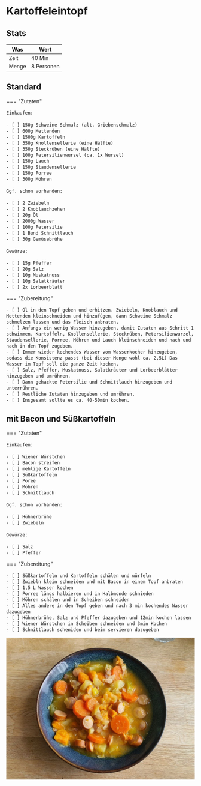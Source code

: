 # Kartoffeleintopf

## Stats

| Was   | Wert        |
|-------|-------------|
| Zeit  | 40 Min      |
| Menge | 8 Personen |

## Standard

=== "Zutaten"

    Einkaufen:

    - [ ] 150g Schweine Schmalz (alt. Griebenschmalz)
    - [ ] 600g Mettenden
    - [ ] 1500g Kartoffeln
    - [ ] 350g Knollensellerie (eine Hälfte)
    - [ ] 350g Steckrüben (eine Hälfte)
    - [ ] 100g Petersilienwurzel (ca. 1x Wurzel)
    - [ ] 150g Lauch
    - [ ] 150g Staudensellerie
    - [ ] 150g Porree
    - [ ] 300g Möhren

    Ggf. schon vorhanden:

    - [ ] 2 Zwiebeln
    - [ ] 2 Knoblauchzehen
    - [ ] 20g Öl
    - [ ] 2000g Wasser
    - [ ] 100g Petersilie
    - [ ] 1 Bund Schnittlauch
    - [ ] 30g Gemüsebrühe

    Gewürze:
    
    - [ ] 15g Pfeffer
    - [ ] 20g Salz
    - [ ] 10g Muskatnuss
    - [ ] 10g Salatkräuter
    - [ ] 2x Lorbeerblatt

=== "Zubereitung"

    - [ ] Öl in den Topf geben und erhitzen. Zwiebeln, Knoblauch und Mettenden kleinschneiden und hinzufügen, dann Schweine Schmalz schmelzen lassen und das Fleisch anbraten.
    - [ ] Anfangs ein wenig Wasser hinzugeben, damit Zutaten aus Schritt 1 schwimmen. Kartoffeln, Knollensellerie, Steckrüben, Petersilienwurzel, Staudensellerie, Porree, Möhren und Lauch kleinschneiden und nach und nach in den Topf zugeben.
    - [ ] Immer wieder kochendes Wasser vom Wasserkocher hinzugeben, sodass die Konsistenz passt (bei dieser Menge wohl ca. 2,5L) Das Wasser im Topf soll die ganze Zeit kochen.
    - [ ] Salz, Pfeffer, Muskatnuss, Salatkräuter und Lorbeerblätter hinzugeben und umrühren.
    - [ ] Dann gehackte Petersilie und Schnittlauch hinzugeben und unterrühren.
    - [ ] Restliche Zutaten hinzugeben und umrühren.
    - [ ] Insgesamt sollte es ca. 40-50min kochen.

## mit Bacon und Süßkartoffeln

=== "Zutaten"

    Einkaufen:

    - [ ] Wiener Würstchen
    - [ ] Bacon streifen
    - [ ] mehlige Kartoffeln
    - [ ] Süßkartoffeln
    - [ ] Poree
    - [ ] Möhren
    - [ ] Schnittlauch

    Ggf. schon vorhanden:

    - [ ] Hühnerbrühe
    - [ ] Zwiebeln

    Gewürze:
    
    - [ ] Salz
    - [ ] Pfeffer

=== "Zubereitung"

    - [ ] Süßkartoffeln und Kartoffeln schälen und würfeln
    - [ ] Zwiebln klein schneiden und mit Bacon in einem Topf anbraten
    - [ ] 1,5 L Wasser kochen
    - [ ] Porree längs halbieren und in Halbmonde schnieden
    - [ ] Möhren schälen und in Scheiben schneiden
    - [ ] Alles andere in den Topf geben und nach 3 min kochendes Wasser dazugeben
    - [ ] Hühnerbrühe, Salz und Pfeffer dazugeben und 12min kochen lassen
    - [ ] Wiener Würstchen in Scheiben schneiden und 3min Kochen
    - [ ] Schnittlauch scheniden und beim servieren dazugeben

![_kartoffeleintopf](_kartoffeleintopf.webp)